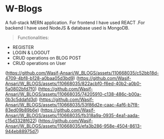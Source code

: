 # W-Blogs
A full-stack MERN application. For frontend I have used REACT .For backend I have used NodeJS & database used is MongoDB.


>Functionalities:
* REGISTER
* LOGIN & LOGOUT
* CRUD operations on BLOG POST
* CRUD operations on User

(https://github.com/Wasif-Ansari/W_BLOGS/assets/110668035/c52bb18d-4709-4bf8-b128-a0baa05d3bd9)
(https://github.com/Wasif-Ansari/W_BLOGS/assets/110668035/822acbf0-f6ed-40b2-a0b0-5a0802bfd7f0)
(https://github.com/Wasif-Ansari/W_BLOGS/assets/110668035/74205910-c138-486c-b00a-0b3c5ddafd3d)
(https://github.com/Wasif-Ansari/W_BLOGS/assets/110668035/53f86d2e-caac-4af6-b7f8-83ed09b89b6e)
(https://github.com/Wasif-Ansari/W_BLOGS/assets/110668035/fb318a9a-0935-4ea1-aada-c15d3328f622)
(https://github.com/Wasif-Ansari/W_BLOGS/assets/110668035/efa3b286-958e-4504-8613-944eb88975d7)
